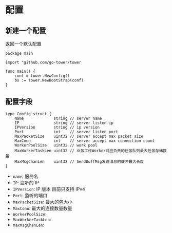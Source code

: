 # 配置

## 新建一个配置

返回一个默认配置

```golang
package main

import "github.com/go-tower/tower

func main() {
    conf = tower.NewConfig()
    bs := tower.NewBootStrap(conf)
}
```

## 配置字段

```golang
type Config struct {
	Name             string // server name
	IP               string // server listen ip
	IPVersion        string // ip version
	Port             int    // server listen port
	MaxPacketSize    uint32 // server accept max packet size
	MaxConn          int    // server accept max connection count
	WorkerPoolSize   uint32 // work pool
	MaxWorkerTaskLen uint32 // 业务工作Worker对应负责的任务队列最大任务存储数量
	MaxMsgChanLen    uint32 // SendBuffMsg发送消息的缓冲最大长度
}
```

- `name`: 服务名
- `IP`: 监听的 IP
- `IPVersion`: IP 版本 目前只支持 IPv4
- `Port`: 监听的端口
- `MaxPacketSize`: 最大的包大小
- `MaxConn`: 最大的连接数量数量
- `WorkerPoolSize`:
- `MaxWorkerTaskLen`:
- `MaxMsgChanLen`:
